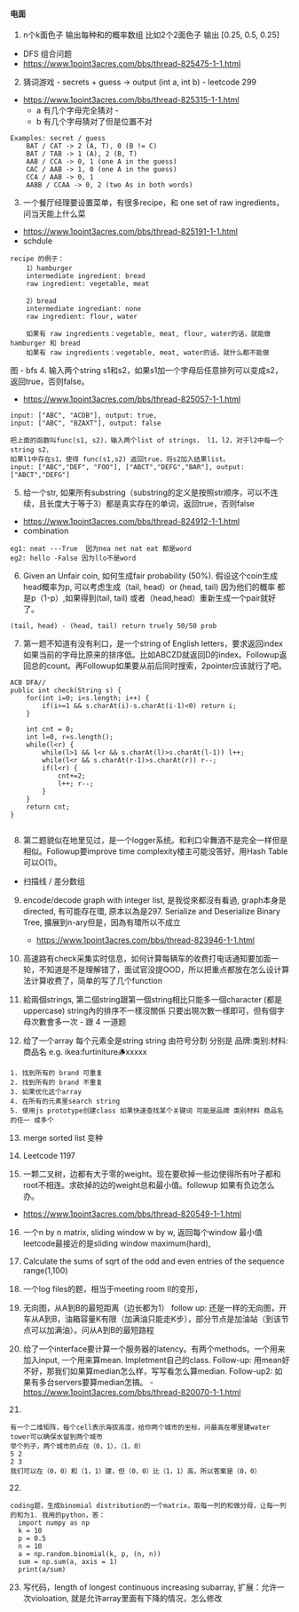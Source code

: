 #### 电面
1. n个k面色子 输出每种和的概率数组 比如2个2面色子 输出 [0.25, 0.5, 0.25]
  -	DFS 组合问题
  - https://www.1point3acres.com/bbs/thread-825475-1-1.html
2. 猜词游戏 - secrets + guess -> output (int a, int b) - leetcode 299
- https://www.1point3acres.com/bbs/thread-825315-1-1.html
    - a 有几个字母完全猜对 - 
    - b 有几个字母猜对了但是位置不对

```
Examples: secret / guess
    BAT / CAT -> 2 (A, T), 0 (B != C)
    BAT / TAB -> 1 (A), 2 (B, T)
    AAB / CCA -> 0, 1 (one A in the guess)  
    CAC / AAB -> 1, 0 (one A in the guess)
    CCA / AAB -> 0, 1
    AABB / CCAA -> 0, 2 (two As in both words)
```
    
3. 一个餐厅经理要设置菜单，有很多recipe，和 one set of raw ingredients，问当天能上什么菜
- https://www.1point3acres.com/bbs/thread-825191-1-1.html
- schdule
```
recipe 的例子：
    1）hamburger
    intermediate ingredient: bread
    raw ingredient: vegetable, meat
    
    2）bread
    intermediate ingrediant: none
    raw ingredient: flour, water
    
    如果有 raw ingredients：vegetable, meat, flour, water的话，就能做 hamburger‍‌‍‌‌‍‍‍‌‍‍‍‌‌‌‌‍‍‍‌ 和 bread
    如果有 raw ingredients：vegetable, meat, water的话，就什么都不能做
```
图 - bfs
4. 输入两个string s1和s2，如果s1加一个字母后任意排列可以变成s2，返回true，否则false。
- https://www.1point3acres.com/bbs/thread-825057-1-1.html
```
input: ["ABC", "ACDB"], output: true,
input: ["ABC", "BZAXT"], output: false

把上面的函数叫func(s1, s2)，输入两个list of strings， l1，l2，对于l2中每一个string s2，
如果l1中存在s1，使得 func(s1,s2) 返回true，将s2加入结果list。
input: ["ABC","DEF", "FOO"], ["ABCT","DEFG","BAR"], output: ["ABCT","DEFG"]
```

5. 给一个str, 如果所有substring（substring的定义是按照str顺序，可以不连续，且长度大于等于3）都是真实存在的单词，返回true，否则false
- https://www.1point3acres.com/bbs/thread-824912-1-1.html
- combination
```
eg1: neat ---True  因为nea net nat eat 都是word
eg2: hello -False 因为l‍‌‍‌‌‍‍‍‌‍‍‍‌‌‌‌‍‍‍‌lo不是word
```

6. Given an Unfair coin, 如何生成fair probability (50%). 假设这个coin生成head概率为p, 
可以考虑生成（tail, head）or (head, tail) 因为他们的概率 都是p（1-p）,如果得到(tail, tail) 
或者（head,head）重新生成一个pair就好了。
```
(tail, head) - (head, tail) return truely 50/50 prob
```

7. 第一题不知道有没有利口，是一个string of English letters，要求返回index如果当前的字母比原来的排序低。比如ABCZD就返回D的index。Followup返回总的count。再Followup如果要从前后同时搜索，2pointer应该就行了吧。
```
ACB DFA//
public int check(String s) {
    for(int i=0; i<s.length; i++) {
        if(i>=1 && s.charAt(i)-s.charAt(i-1)<0) return i;
    }

    int cnt = 0;
    int l=0, r=s.length();
    while(l<r) {
        while(l>1 && l<r && s.charAt(l)>s.charAt(l-1)) l++;
        while(l<r && s.charAt(r-1)>s.charAt(r)) r--;
        if(l<r) {
            cnt+=2;
            l++; r--;
        }
    }
    return cnt;
}


```
8. 第二‍‌‍‌‌‍‍‍‌‍‍‍‌‌‌‌‍‍‍‌题貌似在地里见过，是一个logger系统。和利口伞舞酒不是完全一样但是相似。Followup要improve time complexity楼主可能没答好，用Hash Table可以O(1)。
- 扫描线 / 差分数组

9. encode/decode graph with integer list, 是我從來都沒有看過, graph本身是directed, 有可能存在環,
   原本以為是297. Serialize and Deserialize Binary Tree, 擴展到n-ary但是，因為有環所以不成立
   - https://www.1point3acres.com/bbs/thread-823946-1-1.html
   
10. 高速路有check采集实时信息，如何计算每辆车的收费打电话通知要加面一轮，不知道是不是理解错了，面试官没提OOD，所以把重点都放在怎么设计算法计算收费了，简单的写了几个function

11.  給兩個strings, 第二個string跟第一個string相比只能多一個character (都是uppercase)
    string內的排序不一樣沒關係 只要出現次‍‌‍‌‌‍‍‍‌‍‍‍‌‌‌‌‍‍‍‌數一樣即可，但有個字母次數會多一次
    - 跟 4 一道题
    
12. 给了一个array 每个元素全是string
    string 由符号分割 分别是 品牌:类别:材料:商品名 e.g. ikea:furtiniture:wood:xxxxx
```
1. 找到所有的 brand 可重复
2. 找到所有的 brand 不重复
3. 如果优化这个array
4. 在所有的元素里search string
5. 使用js prototype创建class 如果快速查找某个关键词 可能是品牌 类别材料 商品名的任‍‌‍‌‌‍‍‍‌‍‍‍‌‌‌‌‍‍‍‌一 或多个
```

13. merge sorted list 变种

14. Leetcode 1197

15. 一颗二叉树，边都有大于零的weight。现在要砍掉一些边使得所有叶子都和root不相连。求砍掉的边的weight总和最小值。followup 如果有负边怎么办。
- https://www.1point3acres.com/bbs/thread-820549-1-1.html

16. 一个n by n matrix, sliding window w by w, 返回每个window 最小值
    leetcode最接近的是sliding window maximum(hard), 
17. Calculate the sums of sqrt of the odd and even entries of the sequence range(1,100)
18. 一个log files的题，相当于meeting room II的变形，
19. 无向图，从A到B的最短距离（边长都为1）
    follow up: 还是一样的无向图，开车从A到B，油箱容量K有限（加满油只能走K步），部分节点是加油站（到该节点可以加满油）。问从A到B的最短路程

20. 给了一个interface要计算一个服务器的latency。有两个methods。一个用来加入input, 一个用来算mean. Impletment自己的class.
    Follow-up: 用mean好不好，那我们如果算median怎么样，写写看怎么算median.
    Follow-up2: 如果有多台servers要算median怎搞。
   -https://www.1point3acres.com/bbs/thread-820070-1-1.html


21.
```
有一个二维矩阵，每个cell表示海拔高度，给你两个城市的坐标，问最高在哪里建water tower可以确保水留到两个城市 
举个列子，两个城市的点在（0，1），（1，0）
5 2
2 3
我们可以在（‍‌‍‌‌‍‍‍‌‍‍‍‌‌‌‌‍‍‍‌0，0）和（1，1）建，但（0，0）比（1，1）高，所以答案是（0，0）
``` 

22. 
```
coding题，生成binomial distribution的一个matrix，取每一列的和做分母，让每一列的和为1. 我用的python，答：
  import numpy as np
  k = 10
  p = 0.5
  n = 10
  a = np.random.binomial(k, p, (n, n))
  sum = np.sum(a, axis = 1)
  print(a/sum)
```

23. 写代码，length of longest continuous increasing subarray, 
扩展：允许一次violoation, 就是允许array里面有下降的情况，怎么修改